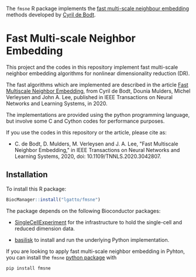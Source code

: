 The `fmsne` R package implements the [fast multi-scale neighbour
embedding](https://github.com/lgatto/Fast_Multi-scale_NE) methods
developed by [Cyril de Bodt](https://github.com/cdebodt).

# Fast Multi-scale Neighbor Embedding

This project and the codes in this repository implement fast
multi-scale neighbor embedding algorithms for nonlinear dimensionality
reduction (DR).

The fast algorithms which are implemented are described in the article
[Fast Multiscale Neighbor
Embedding](https://ieeexplore.ieee.org/document/9308987), from Cyril
de Bodt, Dounia Mulders, Michel Verleysen and John A. Lee, published
in IEEE Transactions on Neural Networks and Learning Systems, in 2020.

The implementations are provided using the python programming
language, but involve some C and Cython codes for performance
purposes.

If you use the codes in this repository or the article, please cite
as:

- C. de Bodt, D. Mulders, M. Verleysen and J. A. Lee, "Fast Multiscale
  Neighbor Embedding," in IEEE Transactions on Neural Networks and
  Learning Systems, 2020, doi: 10.1109/TNNLS.2020.3042807.

## Installation

To install this R package:

```r
BiocManager::install("lgatto/fmsne")
```

The package depends on the following Bioconductor packages:

- [SingleCellExperiment](https://bioconductor.org/packages/SingleCellExperiment)
  for the infrastructure to hold the single-cell and reduced dimension
  data.

- [basilisk](https://bioconductor.org/packages/basilisk) to install
  and run the underlying Python implementation.

If you are looking to apply fast multi-scale neighbor embedding in
Pyhton, you can install the `fmsne` [python
package](https://pypi.org/project/fmsne/) with

```r
pip install fmsne
```
